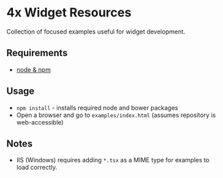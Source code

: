 # 4x Widget Resources

Collection of focused examples useful for widget development.

## Requirements

* [node & npm](https://nodejs.org/)

## Usage

* `npm install` - installs required node and bower packages
* Open a browser and go to `examples/index.html` (assumes repository is web-accessible)

## Notes

* IIS (Windows) requires adding `*.tsx` as a MIME type for examples to load correctly.
